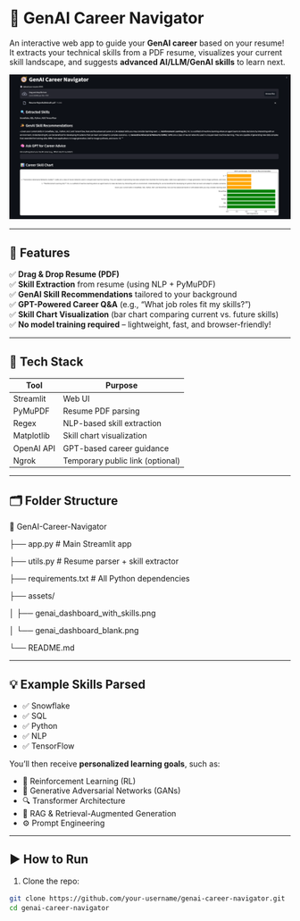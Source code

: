# 🚀 GenAI Career Navigator

An interactive web app to guide your **GenAI career** based on your resume!  
It extracts your technical skills from a PDF resume, visualizes your current skill landscape, and suggests **advanced AI/LLM/GenAI skills** to learn next.

<p align="center"> <img src="Screenshot 2025-06-24 195326.png" width="800"/> </p>

---

## 🧠 Features

✅ **Drag & Drop Resume (PDF)**  
✅ **Skill Extraction** from resume (using NLP + PyMuPDF)  
✅ **GenAI Skill Recommendations** tailored to your background  
✅ **GPT-Powered Career Q&A** (e.g., “What job roles fit my skills?”)  
✅ **Skill Chart Visualization** (bar chart comparing current vs. future skills)  
✅ **No model training required** – lightweight, fast, and browser-friendly!

---

## 🔧 Tech Stack

| Tool        | Purpose                              |
|-------------|--------------------------------------|
| Streamlit   | Web UI                               |
| PyMuPDF     | Resume PDF parsing                   |
| Regex       | NLP-based skill extraction           |
| Matplotlib  | Skill chart visualization            |
| OpenAI API  | GPT-based career guidance            |
| Ngrok       | Temporary public link (optional)     |

---

## 🗂️ Folder Structure

📁 GenAI-Career-Navigator

├── app.py # Main Streamlit app

├── utils.py # Resume parser + skill extractor

├── requirements.txt # All Python dependencies

├── assets/

│ ├── genai_dashboard_with_skills.png

│ └── genai_dashboard_blank.png

└── README.md


---

## 💡 Example Skills Parsed

- ✅ Snowflake  
- ✅ SQL  
- ✅ Python  
- ✅ NLP  
- ✅ TensorFlow

You’ll then receive **personalized learning goals**, such as:

- 🧠 Reinforcement Learning (RL)  
- 🎨 Generative Adversarial Networks (GANs)  
- 🔍 Transformer Architecture  
- 🧾 RAG & Retrieval-Augmented Generation  
- ⚙️ Prompt Engineering

---

## ▶️ How to Run

1. Clone the repo:

```bash
git clone https://github.com/your-username/genai-career-navigator.git
cd genai-career-navigator

